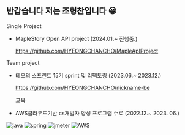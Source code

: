 
## 반갑습니다 저는 조형찬입니다 :grinning: 

Single Project 
+ MapleStory Open API project (2024.01.~ 진행중.)
  
  https://github.com/HYEONGCHANCHO/MapleApIProject

Team project 
+ 테오의 스프린트 15기 sprint 및 리팩토링 (2023.06.~ 2023.12.)

  https://github.com/HYEONGCHANCHO/nickname-be

  교육
+ AWS클라우드기반 cs개발자 양성 프로그램 수료 (2022.12.~ 2023. 06.)



![java](https://img.shields.io/badge/java-orange)
![spring](https://img.shields.io/badge/spring-green)
![jmeter](https://img.shields.io/badge/jmeter-yellow)
![AWS](https://img.shields.io/badge/AWS-red)


